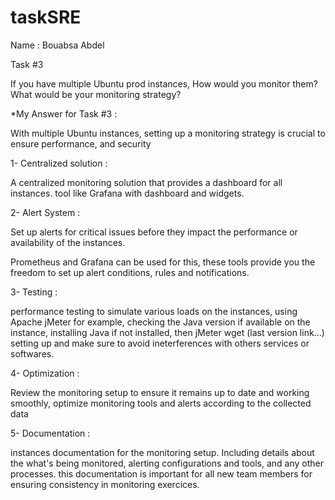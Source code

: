 # taskSRE
Name : Bouabsa Abdel


Task #3

If you have multiple Ubuntu prod instances, How would you monitor them? What would be your
monitoring strategy?

*My Answer for Task #3 : 

With multiple Ubuntu instances, setting up a monitoring strategy is crucial to ensure performance, and security

1- Centralized solution : 

A centralized monitoring solution that provides a dashboard for all instances. tool like Grafana with dashboard and widgets.

2- Alert System :

Set up alerts for critical issues before they impact the performance or availability of the instances.

Prometheus and Grafana can be used for this, these tools provide you the freedom to set up alert conditions, rules and notifications.

3- Testing :

performance testing to simulate various loads on the instances, using Apache jMeter for example, checking the Java version if available on the instance, installing Java if not installed, then jMeter wget (last version link...) setting up and make sure to avoid ineterferences with others services or softwares.

4- Optimization :

Review the monitoring setup to ensure it remains up to date and working smoothly, optimize monitoring tools and alerts according to the collected data

5- Documentation :

instances documentation for the monitoring setup. Including details about the what's being monitored, alerting configurations and tools, and any other processes. this documentation is important for all new team members for ensuring consistency in monitoring exercices.





